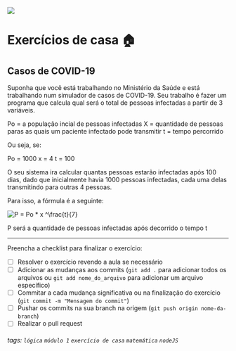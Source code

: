 ![](https://i.imgur.com/xG74tOh.png)

# Exercícios de casa 🏠

## Casos de COVID-19

Suponha que você está trabalhando no Ministério da Saúde e está trabalhando num simulador de casos de COVID-19. Seu trabalho é fazer um programa que calcula qual será o total de pessoas infectadas a partir de 3 variáveis.

Po = a população incial de pessoas infectadas
X = quantidade de pessoas paras as quais um paciente infectado pode transmitir
t = tempo percorrido

Ou seja, se:

Po = 1000
x = 4
t = 100

O seu sistema ira calcular quantas pessoas estarão infectadas após 100 dias, dado que inicialmente havia 1000 pessoas infectadas, cada uma delas transmitindo para outras 4 pessoas.

Para isso, a fórmula é a seguinte:

![P = Po * x ^\frac{t}{7}](https://i.imgur.com/xT7rwGh.png)


P será a quantidade de pessoas infectadas após decorrido o tempo t

---

Preencha a checklist para finalizar o exercício:

- [ ] Resolver o exercício revendo a aula se necessário
- [ ] Adicionar as mudanças aos commits (`git add .` para adicionar todos os arquivos ou `git add nome_do_arquivo` para adicionar um arquivo específico)
- [ ] Commitar a cada mudança significativa ou na finalização do exercício (`git commit -m "Mensagem do commit"`)
- [ ] Pushar os commits na sua branch na origem (`git push origin nome-da-branch`)
- [ ] Realizar o pull request

###### tags: `lógica` `módulo 1` `exercício de casa` `matemática` `nodeJS`
